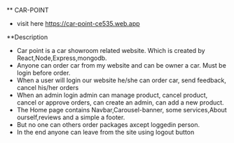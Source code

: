  
 ** CAR-POINT

 * visit here https://car-point-ce535.web.app

 **Description
  * Car point is a car showroom related website. Which is created by React,Node,Express,mongodb.
  * Anyone can order car from my website and can be owner a car. Must be login before order.
  * When a user will login our website he/she can order car, send feedback, cancel his/her orders 
  * When an admin login admin can manage product, cancel product, cancel or approve orders, can create an admin, can add a new product.
  * The Home page contains Navbar,Carousel-banner, some services,About ourself,reviews and a simple a footer.
  * But no one can others order packages axcept loggedin person.
 * In the end anyone can leave from the site using logout button


